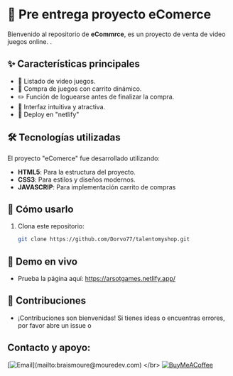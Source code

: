# 🎁 Pre entrega proyecto eComerce

Bienvenido al repositorio de **eCommrce**, es un proyecto de venta de video juegos online. .

## ✨ Características principales

- 🎁 Listado de video juegos.
- 🔐 Compra de juegos con carrito dinámico.
- ✏️ Función de loguearse antes de finalizar la compra.
- 🎨 Interfaz intuitiva y atractiva.
- 🔗 Deploy en "netlify"

## 🛠️ Tecnologías utilizadas

El proyecto "eComerce" fue desarrollado utilizando:

- **HTML5**: Para la estructura del proyecto.
- **CSS3**: Para estilos y diseños modernos.
- **JAVASCRIP**: Para implementación carrito de compras


## 🔧 Cómo usarlo

1. Clona este repositorio:
   ```bash
   git clone https://github.com/Dorvo77/talentomyshop.git

## 🔗 Demo en vivo

- Prueba la página aquí: https://arsotgames.netlify.app/

## 🚀 Contribuciones

- ¡Contribuciones son bienvenidas! Si tienes ideas o encuentras errores, por favor abre un issue o

## Contacto y apoyo:

[![Email](https://img.shields.io/badge/nbarbetta@gmail.com-email_personal_(respuesta_lenta)-D14836?style=for-the-badge&logo=gmail&logoColor=white&labelColor=101010)](mailto:braismoure@mouredev.com)
</br>
[![BuyMeACoffee](https://img.shields.io/badge/Buy_Me_A_Coffee-apoya_mi_trabajo-FFDD00?style=for-the-badge&logo=buy-me-a-coffee&logoColor=white&labelColor=101010)](https://www.buymeacoffee.com)